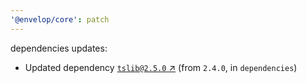 ```yaml
---
'@envelop/core': patch
---
```


dependencies updates:

- Updated dependency [`tslib@2.5.0` ↗︎](https://www.npmjs.com/package/tslib/v/2.5.0) (from `2.4.0`, in `dependencies`)
